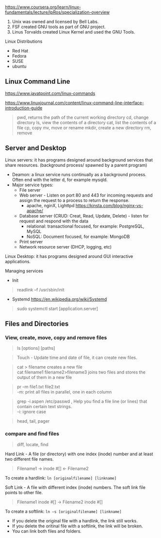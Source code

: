 https://www.coursera.org/learn/linux-fundamentals/lecture/IpRos/specialization-overview

1. Unix was owned and licensed by Bell Labs.
1. FSF created GNU tools as part of GNU project.
1. Linus Torvalds created Linux Kernel and used the GNU Tools.


Linux Distributions

- Red Hat
- Fedora
- SUSE
- ubuntu

## Linux Command Line

https://www.javatpoint.com/linux-commands

https://www.linuxjournal.com/content/linux-command-line-interface-introduction-guide

> pwd, returns the path of the current working directory
cd, change directory
ls, view the contents of a directory
cat, list the contents of a file
cp, copy 
mv, move or rename
mkdir, create a new directory
rm, remove

## Server and Desktop
Linux servers: it has programs designed around background services that share resources. (background process/ spawned by a parent program)
- Deamon: a linux service runs continually as a background process. Often end with the letter d, for example mysqld.
- Major service types: 
    - File server
    - Web server - Listen on port 80 and 443 for incoming requests and assign the request to a process to return the response. 
        - apache, nginX, Lighttpd
        https://kinsta.com/blog/nginx-vs-apache/
    - Database server (CRUD: Creat, Read, Update, Delete) - listen for request and respond with the data
        - relational: transactional focused, for example: PostgreSQL, MySQL
        - NoSQL: Document focused, for example: MongoDB
    - Print server
    - Network resource server (DHCP, logging, etc)

Linux Desktop: it has programs designed around GUI interactive applications.

Managing services
- Init 
> readlink –f
/usr/sbin/init
- Systemd https://en.wikipedia.org/wiki/Systemd
> sudo systemctl start [application.server]

## Files and Directories

### View, create, move, copy and remove files
> ls [options] [paths]

> Touch - 
Update time and date of file, it can create new files.

> cat > filename creates a new file   
cat filename1 filename2>filename3 joins two files and stores the
output of them in a new file

> pr –m file1.txt file2.txt     
-m: print all files in parallel, one in each column

> grep -i aspen /etc/passwd , Help you find a file line (or lines) that contain certain text strings.  
-i: ignore case

> head, tail, pager

### compare and find files

> diff, locate, find

Hard Link - A file (or directory) with one index (inode) number and at least two different file names.
> Filename1 -> inode #[] <- Filename2

To create a hardlink: `ln [originalfilename] [linkname]`

Soft Link - A file with different index (inode) numbers. The soft link file points to other file.
> Filename1 inode #[] -> Filename2 inode #[]

To create a softlink: `ln –s [originalfilename] [linkname]`

- If you delete the original file with a hardlink, the link still works.
- If you delete the oritinal file with a softlink, the link will be broken.
- You can link both files and folders.
